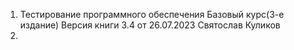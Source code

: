 1. Тестирование программного обеспечения Базовый курс(3-е издание) Версия книги 3.4 от 26.07.2023 Святослав Куликов
2. 